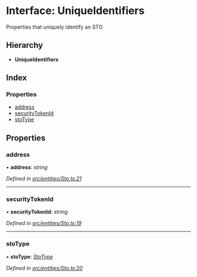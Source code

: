 # Interface: UniqueIdentifiers

Properties that uniquely identify an STO

## Hierarchy

* **UniqueIdentifiers**

## Index

### Properties

* [address](_entities_sto_.uniqueidentifiers.md#address)
* [securityTokenId](_entities_sto_.uniqueidentifiers.md#securitytokenid)
* [stoType](_entities_sto_.uniqueidentifiers.md#stotype)

## Properties

###  address

• **address**: *string*

*Defined in [src/entities/Sto.ts:21](https://github.com/PolymathNetwork/polymath-sdk/blob/550676f/src/entities/Sto.ts#L21)*

___

###  securityTokenId

• **securityTokenId**: *string*

*Defined in [src/entities/Sto.ts:19](https://github.com/PolymathNetwork/polymath-sdk/blob/550676f/src/entities/Sto.ts#L19)*

___

###  stoType

• **stoType**: *[StoType](../enums/_types_index_.stotype.md)*

*Defined in [src/entities/Sto.ts:20](https://github.com/PolymathNetwork/polymath-sdk/blob/550676f/src/entities/Sto.ts#L20)*
